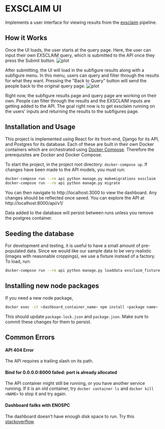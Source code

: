 # EXSCLAIM UI

Implements a user interface for viewing results from the [exsclaim](https://github.com/MaterialEyes/exsclaim) pipeline.

## How it Works
Once the UI loads, the user starts at the query page. Here, the user can input their own EXSCLAIM query, which is submitted to the API once they press the Submit button.
![plot](exsclaim-ui/dashboard/src/components/images/EXSCLAIM_UI_Query.png)

After submitting, the UI will load in the subfigure results along with a subfigure menu. In this menu, users can query and filter through the results for what they want. Pressing the "Back to Query" button will send the people back to the original query page.
![plot](exsclaim-ui/dashboard/src/components/images/New_UI.png)

Right now, the subfigure results page and query page are working on their own. People can filter through the results and the EXSCLAIM inputs are getting added to the API. The goal right now is to get exsclaim running on the users' inputs and returning the results to the subfigures page.


## Installation and Usage

This project is implemented using React for its front-end, Django for its API, and Postgres for its database. Each of these are built in their own Docker containers which are orchestrated using [Docker Compose](https://docs.docker.com/compose/install/). Therefore the prerequisites are Docker and Docker Compose. 

To start the project, in the project root directory: `docker-compose up`. If changes have been made to the API models, you must run: 
```bash
docker-compose run --rm api python manage.py makemigrations exsclaim
docker-compose run --rm api python manage.py migrate
```

You can then navigate to http://localhost:3000 to view the dashboard. Any changes should be reflected once saved. You can explore the API at http://localhost:8000/api/v1/

Data added to the database will persist between runs unless you remove the postgres container. 

## Seeding the database

For development and testing, it is useful to have a small amount of pre-populated data. Since we would like our sample data to be very realistic (images with reasonable croppings), we use a fixture instead of a factory. To load, run:
```bash
docker-compose run --rm api python manage.py loaddata exsclaim_fixture.json
```

## Installing new node packages

If you need a new node package,
```bash
docker exec -it <dashboard_container_name> npm install <package name>
```
This should update `package-lock.json` and `package.json`. Make sure to commit these changes for them to persist. 

## Common Errors

#### API 404 Error
The API requires a trailing slash on its path. 

#### Bind for 0.0.0.0:8000 failed: port is already allocated
The API container might still be running, or you have another service running. If it is an old container, try `docker container ls` and `docker kill <NAME>` to stop it and try again.

#### Dashboard failks with ENOSPC
The dashboard doesn't have enough disk space to run. Try this [stackoverflow](https://stackoverflow.com/questions/22475849/node-js-what-is-enospc-error-and-how-to-solve).